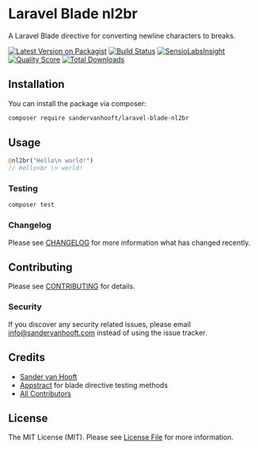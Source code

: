 # Laravel Blade nl2br

A Laravel Blade directive for converting newline characters to breaks.

[![Latest Version on Packagist](https://img.shields.io/packagist/v/sandervanhooft/laravel-blade-nl2br.svg?style=flat-square)](https://packagist.org/packages/sander-van-hooft/laravel-blade-nl2br)
[![Build Status](https://img.shields.io/travis/sandervanhooft/laravel-blade-nl2br/master.svg?style=flat-square)](https://travis-ci.org/sandervanhooft/laravel-blade-nl2br)
[![SensioLabsInsight](https://img.shields.io/sensiolabs/i/xxxxxxxxx.svg?style=flat-square)](https://insight.sensiolabs.com/projects/xxxxxxxxx)
[![Quality Score](https://img.shields.io/scrutinizer/g/sandervanhooft/laravel-blade-nl2br.svg?style=flat-square)](https://scrutinizer-ci.com/g/sandervanhooft/laravel-blade-nl2br)
[![Total Downloads](https://img.shields.io/packagist/dt/sandervanhooft/laravel-blade-nl2br.svg?style=flat-square)](https://packagist.org/packages/sandervanhooft/laravel-blade-nl2br)

## Installation

You can install the package via composer:

```bash
composer require sandervanhooft/laravel-blade-nl2br
```

## Usage

``` php
@nl2br("Hello\n world!")
// Hello<br \> world!
```

### Testing

``` bash
composer test
```

### Changelog

Please see [CHANGELOG](CHANGELOG.md) for more information what has changed recently.

## Contributing

Please see [CONTRIBUTING](CONTRIBUTING.md) for details.

### Security

If you discover any security related issues, please email info@sandervanhooft.com instead of using the issue tracker.

## Credits

- [Sander van Hooft](https://github.com/sandervanhooft)
- [Appstract](https://github.com/appstract/laravel-blade-directives) for blade directive testing methods
- [All Contributors](../../contributors)

## License

The MIT License (MIT). Please see [License File](LICENSE.md) for more information.
